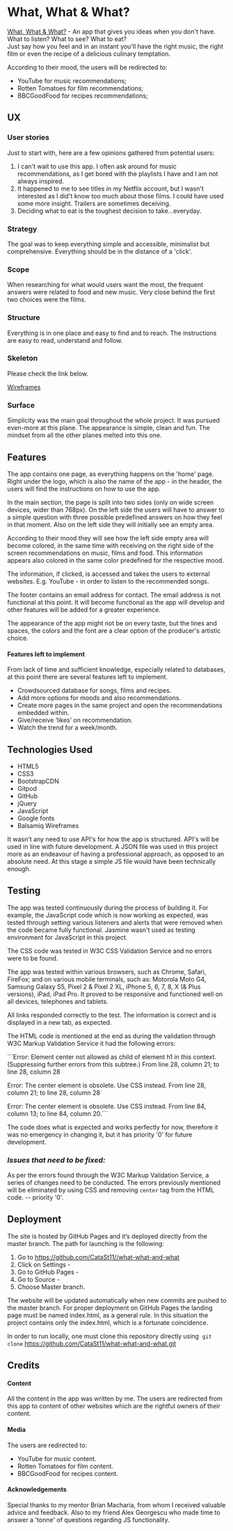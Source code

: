 # **What, What & What?**


[What, What & What?](https://catast11.github.io/what-what-and-what/) -  An app that gives you ideas when you don't have.<br>
What to listen? What to see? What to eat?<br>
Just say how you feel and in an instant you'll have the right music, the right film or even the recipe of a delicious culinary temptation.

According to their mood, the users will be redirected to:
 * YouTube for music recommendations; 
 * Rotten Tomatoes for film recommendations;
 * BBCGoodFood for recipes recommendations;


## UX 

### User stories 

Just to start with, here are a few opinions gathered from potential users: 

 1. I can't wait to use this app. I often ask around for music recommendations, as I get bored with the playlists I have and I am not always inspired.
 2. It happened to me to see titles in my Netflix account, but I wasn't interested as I did't know too much about those films. I could have used some more insight. Trailers are sometimes deceiving.
 3. Deciding what to eat is the toughest decision to take...everyday.

### Strategy 

The goal was to keep everything simple and accessible, minimalist but comprehensive. Everything should be in the distance of a 'click'.

### Scope

When researching for what would users want the most, the frequent answers were related to food and new music. Very close behind the first two choices were the films.

### Structure 

Everything is in one place and easy to find and to reach. The instructions are easy to read, understand and follow.

### Skeleton 

Please check the link below.

[Wireframes](https://github.com/CataSt11/what-what-and-what/tree/master/skeleton) 

### Surface

Simplicity was the main goal throughout the whole project. It was pursued even-more at this plane. The appearance is simple, clean and fun. 
The mindset from all the other planes melted into this one.


## Features

The app contains one page, as everything happens on the 'home' page.
Right under the logo, which is also the name of the app - in the header, the users will find the instructions on how to use the app.

In the main section, the page is split into two sides (only on wide screen devices, wider than 768px). On the left side the users will have to answer to a simple question with three possible predefined answers on how they feel in that moment. 
Also on the left side they will initially see an empty area.

According to their mood they will see how the left side empty area will become colored, in the same time with receiving on the right side of the screen recommendations on music, films and food.
This information appears also colored in the same color predefined for the respective mood.

The information, if clicked, is accessed and takes the users to external websites. E.g. YouTube - in order to listen to the recommended songs.

The footer contains an email address for contact. The email address is not functional at this point. It will become functional as the app will develop and other features will be added for a greater experience.

The appearance of the app might not be on every taste, but the lines and spaces, the colors and the font are a clear option of the producer's artistic choice.


#### Features left to implement

From lack of time and sufficient knowledge, especially related to databases, at this point there are several features left to implement.

* Crowdsourced database for songs, films and recipes.
* Add more options for moods and also recommendations.
* Create more pages in the same project and open the recommendations embedded within.
* Give/receive ‘likes’ on recommendation.
* Watch the trend for a week/month. 


## Technologies Used

* HTML5
* CSS3
* BootstrapCDN
* Gitpod
* GitHub
* jQuery
* JavaScript
* Google fonts
* Balsamiq Wireframes

It wasn't any need to use API's for how the app is structured. API's will be used in line with future development.
A JSON file was used in this project more as an endeavour of having a professional approach, as opposed to an absolute need. At this stage a simple JS file would have been technically enough.


## Testing

The app was tested continuously during the process of building it. For example, the JavaScript code which is now working as expected, was tested through setting various listeners and alerts that were removed when the code became fully functional.
Jasmine wasn't used as testing environment for JavaScript in this project.

The CSS code was tested in W3C CSS Validation Service and no errors were to be found.

The app was tested within various browsers, such as Chrome, Safari, FireFox; 
and on various mobile terminals, such as: Motorola Moto G4, Samsung Galaxy S5, Pixel 2 & Pixel 2 XL, iPhone 5, 6, 7, 8, X (& Plus versions), iPad, iPad Pro.
It proved to be responsive and functioned well on all devices, telephones and tablets.

All links responded correctly to the test. The information is correct and is displayed in a new tab, as expected.

The HTML code is mentioned at the end as during the validation through W3C Markup Validation Service it had the following errors: 

´´´Error: Element center not allowed as child of element h1 in this context. (Suppressing further errors from this subtree.) 
From line 28, column 21; to line 28, column 28

Error: The center element is obsolete. Use CSS instead.
From line 28, column 21; to line 28, column 28

Error: The center element is obsolete. Use CSS instead.
From line 84, column 13; to line 84, column 20.´´´

The code does what is expected and works perfectly for now, therefore it was no emergency in changing it, but it has priority '0' for future development.

### _Issues that need to be fixed:_

As per the errors found through the W3C Markup Validation Service, a series of changes need to be conducted.
The errors previously mentioned will be eliminated by using CSS and removing ``` center ``` tag from the HTML code. -- priority '0'.


## Deployment

The site is hosted by GitHub Pages and it’s deployed directly from the master branch. 
The path for launching is the following: 

1. Go to https://github.com/CataSt11//what-what-and-what
2. Click on Settings - 
3. Go to GitHub Pages - 
4. Go to Source - 
5. Choose Master branch.

The website will be updated automatically when new commits are pushed to the master branch. 
For proper deployment on GitHub Pages the landing page must be named index.html, as a general rule.
In this situation the project contains only the index.html, which is a fortunate coincidence.

In order to run locally, one must clone this repository directly using  ```git clone``` https://github.com/CataSt11/what-what-and-what.git 


## Credits

#### Content

All the content in the app was written by me. 
The users are redirected from this app to content of other websites which are the rightful owners of their content.

#### Media

The users are redirected to:
 * YouTube for music content.
 * Rotten Tomatoes for film content.
 * BBCGoodFood for recipes content.

#### Acknowledgements

Special thanks to my mentor Brian Macharia, from whom I received valuable advice and feedback.
Also to my friend Alex Georgescu who made time to answer a 'tonne' of questions regarding JS functionality.
